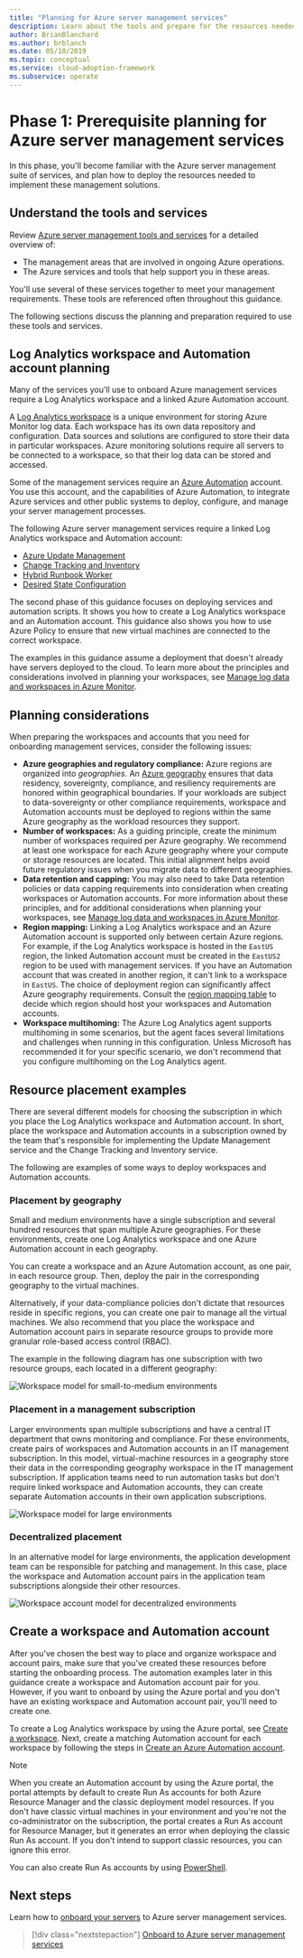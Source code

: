 ```yaml
---
title: "Planning for Azure server management services"
description: Learn about the tools and prepare for the resources needed to manage Azure server management services.
author: BrianBlanchard
ms.author: brblanch
ms.date: 05/10/2019
ms.topic: conceptual
ms.service: cloud-adoption-framework
ms.subservice: operate
---
```


# Phase 1: Prerequisite planning for Azure server management services

In this phase, you'll become familiar with the Azure server management suite of services, and plan how to deploy the resources needed to implement these management solutions.

## Understand the tools and services

Review [Azure server management tools and services](./tools-services.md) for a detailed overview of:

- The management areas that are involved in ongoing Azure operations.
- The Azure services and tools that help support you in these areas.

You'll use several of these services together to meet your management requirements. These tools are referenced often throughout this guidance.

The following sections discuss the planning and preparation required to use these tools and services.

## Log Analytics workspace and Automation account planning

Many of the services you'll use to onboard Azure management services require a Log Analytics workspace and a linked Azure Automation account.

A [Log Analytics workspace](https://docs.microsoft.com/azure/azure-monitor/learn/quick-create-workspace) is a unique environment for storing Azure Monitor log data. Each workspace has its own data repository and configuration. Data sources and solutions are configured to store their data in particular workspaces. Azure monitoring solutions require all servers to be connected to a workspace, so that their log data can be stored and accessed.

Some of the management services require an [Azure Automation](https://docs.microsoft.com/azure/automation/automation-intro) account. You use this account, and the capabilities of Azure Automation, to integrate Azure services and other public systems to deploy, configure, and manage your server management processes.

The following Azure server management services require a linked Log Analytics workspace and Automation account:

- [Azure Update Management](https://docs.microsoft.com/azure/automation/automation-update-management)
- [Change Tracking and Inventory](https://docs.microsoft.com/azure/automation/change-tracking)
- [Hybrid Runbook Worker](https://docs.microsoft.com/azure/automation/automation-hybrid-runbook-worker)
- [Desired State Configuration](https://docs.microsoft.com/azure/virtual-machines/extensions/dsc-overview)

The second phase of this guidance focuses on deploying services and automation scripts. It shows you how to create a Log Analytics workspace and an Automation account. This guidance also shows you how to use Azure Policy to ensure that new virtual machines are connected to the correct workspace.

The examples in this guidance assume a deployment that doesn't already have servers deployed to the cloud. To learn more about the principles and considerations involved in planning your workspaces, see [Manage log data and workspaces in Azure Monitor](https://docs.microsoft.com/azure/azure-monitor/platform/manage-access).

## Planning considerations

When preparing the workspaces and accounts that you need for onboarding management services, consider the following issues:

- **Azure geographies and regulatory compliance:** Azure regions are organized into _geographies_. An [Azure geography](https://azure.microsoft.com/global-infrastructure/geographies) ensures that data residency, sovereignty, compliance, and resiliency requirements are honored within geographical boundaries. If your workloads are subject to data-sovereignty or other compliance requirements, workspace and Automation accounts must be deployed to regions within the same Azure geography as the workload resources they support.
- **Number of workspaces:** As a guiding principle, create the minimum number of workspaces required per Azure geography. We recommend at least one workspace for each Azure geography where your compute or storage resources are located. This initial alignment helps avoid future regulatory issues when you migrate data to different geographies.
- **Data retention and capping:** You may also need to take Data retention policies or data capping requirements into consideration when creating workspaces or Automation accounts. For more information about these principles, and for additional considerations when planning your workspaces, see [Manage log data and workspaces in Azure Monitor](https://docs.microsoft.com/azure/azure-monitor/platform/manage-access).
- **Region mapping:** Linking a Log Analytics workspace and an Azure Automation account is supported only between certain Azure regions. For example, if the Log Analytics workspace is hosted in the `EastUS` region, the linked Automation account must be created in the `EastUS2` region to be used with management services. If you have an Automation account that was created in another region, it can't link to a workspace in `EastUS`. The choice of deployment region can significantly affect Azure geography requirements. Consult the [region mapping table](https://docs.microsoft.com/azure/automation/how-to/region-mappings) to decide which region should host your workspaces and Automation accounts.
- **Workspace multihoming:** The Azure Log Analytics agent supports multihoming in some scenarios, but the agent faces several limitations and challenges when running in this configuration. Unless Microsoft has recommended it for your specific scenario, we don't recommend that you configure multihoming on the Log Analytics agent.

## Resource placement examples

There are several different models for choosing the subscription in which you place the Log Analytics workspace and Automation account. In short, place the workspace and Automation accounts in a subscription owned by the team that's responsible for implementing the Update Management service and the Change Tracking and Inventory service.

The following are examples of some ways to deploy workspaces and Automation accounts.

### Placement by geography

Small and medium environments have a single subscription and several hundred resources that span multiple Azure geographies. For these environments, create one Log Analytics workspace and one Azure Automation account in each geography.

You can create a workspace and an Azure Automation account, as one pair, in each resource group. Then, deploy the pair in the corresponding geography to the virtual machines.

Alternatively, if your data-compliance policies don't dictate that resources reside in specific regions, you can create one pair to manage all the virtual machines. We also recommend that you place the workspace and Automation account pairs in separate resource groups to provide more granular role-based access control (RBAC).

The example in the following diagram has one subscription with two resource groups, each located in a different geography:

![Workspace model for small-to-medium environments](./media/workspace-model-small.png)

### Placement in a management subscription

Larger environments span multiple subscriptions and have a central IT department that owns monitoring and compliance. For these environments, create pairs of workspaces and Automation accounts in an IT management subscription. In this model, virtual-machine resources in a geography store their data in the corresponding geography workspace in the IT management subscription. If application teams need to run automation tasks but don't require linked workspace and Automation accounts, they can create separate Automation accounts in their own application subscriptions.

![Workspace model for large environments](./media/workspace-model-large.png)

### Decentralized placement

In an alternative model for large environments, the application development team can be responsible for patching and management. In this case, place the workspace and Automation account pairs in the application team subscriptions alongside their other resources.

  ![Workspace account model for decentralized environments](./media/workspace-model-decentralized.png)

## Create a workspace and Automation account

After you've chosen the best way to place and organize workspace and account pairs, make sure that you've created these resources before starting the onboarding process. The automation examples later in this guidance create a workspace and Automation account pair for you. However, if you want to onboard by using the Azure portal and you don't have an existing workspace and Automation account pair, you'll need to create one.

To create a Log Analytics workspace by using the Azure portal, see [Create a workspace](https://docs.microsoft.com/azure/azure-monitor/learn/quick-create-workspace#create-a-workspace). Next, create a matching Automation account for each workspace by following the steps in [Create an Azure Automation account](https://docs.microsoft.com/azure/automation/automation-quickstart-create-account).

> [!NOTE]
> When you create an Automation account by using the Azure portal, the portal attempts by default to create Run As accounts for both Azure Resource Manager and the classic deployment model resources. If you don't have classic virtual machines in your environment and you're not the co-administrator on the subscription, the portal creates a Run As account for Resource Manager, but it generates an error when deploying the classic Run As account. If you don't intend to support classic resources, you can ignore this error.
>
> You can also create Run As accounts by using [PowerShell](https://docs.microsoft.com/azure/automation/manage-runas-account#creating-a-run-as-account-using-powershell).

## Next steps

Learn how to [onboard your servers](./onboarding-overview.md) to Azure server management services.

> [!div class="nextstepaction"]
> [Onboard to Azure server management services](./onboarding-overview.md)
